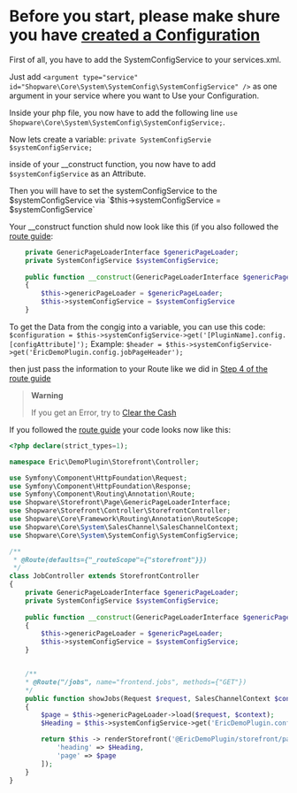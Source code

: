 # Before you start, please make shure you have [created a Configuration](https://github.com/kollhdxdlp/ShopwarePluginQuickstartGuide/blob/main/AddConfiguration.md)

First of all, you have to add the SystemConfigService to your services.xml. 

Just add `<argument type="service" id="Shopware\Core\System\SystemConfig\SystemConfigService" />` as one argument in your service where you want to Use your Configuration. 

Inside your php file, you now have to add the following line `use Shopware\Core\System\SystemConfig\SystemConfigService;`.

Now lets create a variable: `private SystemConfigServie $systemConfigService;`

inside of your __construct function, you now have to add `$systemConfigService` as an Attribute.

Then you will have to set the systemConfigService to the $systemConfigService via `$this->systemConfigService = $systemConfigService`

Your __construct function shuld now look like this (if you also followed the [route guide](https://github.com/kollhdxdlp/ShopwarePluginQuickstartGuide/blob/main/Routes.md):
```php
    private GenericPageLoaderInterface $genericPageLoader;
    private SystemConfigService $systemConfigService;
 
    public function __construct(GenericPageLoaderInterface $genericPageLoader, SystemConfigService $systemConfigService)
    {
        $this->genericPageLoader = $genericPageLoader;
        $this->systemConfigService = $systemConfigService
    }
```

To get the Data from the congig into a variable, you can use this code: `$configuration = $this->systemConfigService->get('[PluginName].config.[configAttribute]');`
Example: `$header = $this->systemConfigService->get('EricDemoPlugin.config.jobPageHeader');`

then just pass the information to your Route like we did in [Step 4 of the route guide](https://github.com/kollhdxdlp/ShopwarePluginQuickstartGuide/blob/main/Routes.md)

> __Warning__
>
> If you get an Error, try to [Clear the Cash](https://github.com/kollhdxdlp/ShopwarePluginQuickstartGuide/blob/main/sideguids/clearCash.md)


If you followed the [route guide](https://github.com/kollhdxdlp/ShopwarePluginQuickstartGuide/blob/main/Routes.md) your code looks now like this:
```php
<?php declare(strict_types=1);

namespace Eric\DemoPlugin\Storefront\Controller;

use Symfony\Component\HttpFoundation\Request;
use Symfony\Component\HttpFoundation\Response;
use Symfony\Component\Routing\Annotation\Route;
use Shopware\Storefront\Page\GenericPageLoaderInterface;
use Shopware\Storefront\Controller\StorefrontController;
use Shopware\Core\Framework\Routing\Annotation\RouteScope;
use Shopware\Core\System\SalesChannel\SalesChannelContext;
use Shopware\Core\System\SystemConfig\SystemConfigService;

/**
 * @Route(defaults={"_routeScope"={"storefront"}})
 */
class JobController extends StorefrontController
{
    private GenericPageLoaderInterface $genericPageLoader;
    private SystemConfigService $systemConfigService;
 
    public function __construct(GenericPageLoaderInterface $genericPageLoader, SystemConfigService $systemConfigService)
    {
        $this->genericPageLoader = $genericPageLoader;
        $this->systemConfigService = $systemConfigService;
    }


    /**
    * @Route("/jobs", name="frontend.jobs", methods={"GET"})
    */
    public function showJobs(Request $request, SalesChannelContext $context) :Response
    {
        $page = $this->genericPageLoader->load($request, $context); 
        $Heading = $this->systemConfigService->get('EricDemoPlugin.config.Title');

        return $this -> renderStorefront('@EricDemoPlugin/storefront/page/jobs.html.twig', [
            'heading' => $Heading,
            'page' => $page
        ]);
    }
}
```
